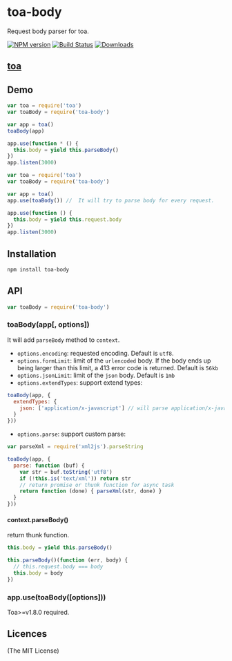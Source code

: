 toa-body
====
Request body parser for toa.

[![NPM version][npm-image]][npm-url]
[![Build Status][travis-image]][travis-url]
[![Downloads][downloads-image]][downloads-url]

## [toa](https://github.com/toajs/toa)

## Demo

```js
var toa = require('toa')
var toaBody = require('toa-body')

var app = toa()
toaBody(app)

app.use(function * () {
  this.body = yield this.parseBody()
})
app.listen(3000)
```

```js
var toa = require('toa')
var toaBody = require('toa-body')

var app = toa()
app.use(toaBody()) //  It will try to parse body for every request.

app.use(function () {
  this.body = yield this.request.body
})
app.listen(3000)
```

## Installation

```bash
npm install toa-body
```

## API

```js
var toaBody = require('toa-body')
```
### toaBody(app[, options])

It will add `parseBody` method to `context`.

- `options.encoding`: requested encoding. Default is `utf8`.
- `options.formLimit`: limit of the `urlencoded` body. If the body ends up being larger than this limit, a 413 error code is returned. Default is `56kb`
- `options.jsonLimit`: limit of the `json` body. Default is `1mb`
- `options.extendTypes`: support extend types:
```js
toaBody(app, {
  extendTypes: {
    json: ['application/x-javascript'] // will parse application/x-javascript type body as a JSON string
  }
}))
```
- `options.parse`: support custom parse:
```js
var parseXml = require('xml2js').parseString

toaBody(app, {
  parse: function (buf) {
    var str = buf.toString('utf8')
    if (!this.is('text/xml')) return str
    // return promise or thunk function for async task
    return function (done) { parseXml(str, done) }
  }
}))
```

#### context.parseBody()

return thunk function.

```js
this.body = yield this.parseBody()
```

```js
this.parseBody()(function (err, body) {
  // this.request.body === body
  this.body = body
})
```

### app.use(toaBody([options]))

Toa>=v1.8.0 required.

## Licences
(The MIT License)

[npm-url]: https://npmjs.org/package/toa-body
[npm-image]: http://img.shields.io/npm/v/toa-body.svg

[travis-url]: https://travis-ci.org/toajs/toa-body
[travis-image]: http://img.shields.io/travis/toajs/toa-body.svg

[downloads-url]: https://npmjs.org/package/toa-body
[downloads-image]: http://img.shields.io/npm/dm/toa-body.svg?style=flat-square
